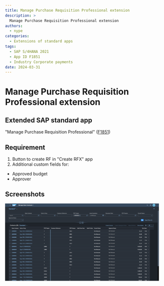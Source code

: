 ```yaml
---
title: Manage Purchase Requisition Professional extension
description: >
  Manage Purchase Requisition Professional extension
authors:
  - nype
categories:
  - Extensions of standard apps
tags:
  - SAP S/4HANA 2021
  - App ID F1851
  - Industry Corporate payments
date: 2024-03-31
---
```


# Manage Purchase Requisition Professional extension

## Extended SAP standard app

"Manage Purchase Requisition Professional" ([F1851]( https://fioriappslibrary.hana.ondemand.com/sap/fix/externalViewer/#/detail/Apps(%27F1851%27)/S23OP ))

## Requirement

1. Button to create RF in "Create RFX" app
2. Additional custom fields for:
- Approved budget
- Approver

<!-- more -->

## Screenshots

[![Extended SAP Fiori app F1851 ](res/F1851.png)](res/F1851.png)